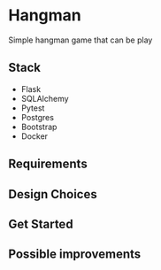 # Hangman

Simple hangman game that can be play

## Stack
* Flask
* SQLAlchemy
* Pytest
* Postgres
* Bootstrap
* Docker

## Requirements


## Design Choices


## Get Started


## Possible improvements